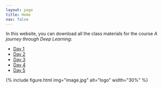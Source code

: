 ```yaml
---
layout: page
title: Home
nav: false
---
```


In this website, you can download all the class materials for the course *A journey through Deep Learning*:

- [Day 1](Day1.html)
- [Day 2](Day2.html)
- [Day 3](Day3.html)
- [Day 4](Day4.html)
- [Day 5](Day5.html)

{% include figure.html img="image.jpg" alt="logo" width="30%" %}
